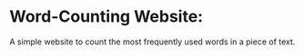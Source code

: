 #  Word-Counting Website:
A simple website to count the most frequently used words in a piece of text.
